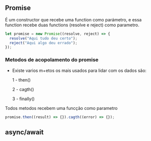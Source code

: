## Promise

É um constructor que recebe uma function como parámetro, e essa function recebe duas functions (resolve e reject) como parametro.

```js
let promise = new Promise((resolve, reject) => {
  resolve("Aqui tudo deu certo");
  reject("Aqui algo deu errado");
});
```

### Metodos de acopolamento do promise

- Existe varios m+etos os mais usados para lidar com os dados são:

    1 - then()

    2 - cagth()

    3 - finally()

Todos metodos recebem uma funcção como parametro

```js
promise.then((result) => {}).cagth((error) => {});
```

## async/await
